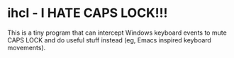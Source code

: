 # ihcl - I HATE CAPS LOCK!!!

This is a tiny program that can intercept Windows keyboard events to mute 
CAPS LOCK and do useful stuff instead (eg, Emacs inspired keyboard movements).
